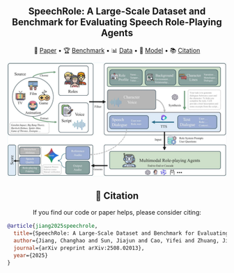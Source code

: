 

<div align="center">
    <h2> SpeechRole: A Large-Scale Dataset and Benchmark for Evaluating Speech Role-Playing Agents </h2>

<p align="center">
  📄 <a href="https://arxiv.org/abs/2508.02013v1">Paper</a> •
  🏆 <a href="https://huggingface.co/datasets/yuhui1038/SpeechRole-Eval">Benchmark</a> •
  📊 <a href="https://huggingface.co/datasets/yuhui1038/SpeechRole-Data">Data</a> •
  🤖 <a href="https://huggingface.co/yuhui1038/SpeechRole-Agent">Model</a> •
  📚 <a href="#-citation">Citation</a>
</p>

![Introduction](intro.jpg)


## 📖 Citation

If you find our code or paper helps, please consider citing:

<div align="left">

```bibtex
@article{jiang2025speechrole,
  title={SpeechRole: A Large-Scale Dataset and Benchmark for Evaluating Speech Role-Playing Agents},
  author={Jiang, Changhao and Sun, Jiajun and Cao, Yifei and Zhuang, Jiabao and Li, Hui and Fan, Xiaoran and Zhang, Ming and Ye, Junjie and Dou, Shihan and Xi, Zhiheng and others},
  journal={arXiv preprint arXiv:2508.02013},
  year={2025}
}
```

</div>
